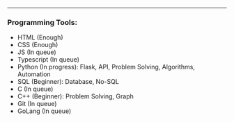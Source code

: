 <div align="center">
  <!-- <a href="#"><img src="https://img.shields.io/badge/Wisdom-comes%20from%20war%20with%20yourself-white" /></a> -->
  <!-- <h1><a href="https://kmoyu.github.io"><code>~/.kmoyu</code></a></h1> -->
</div>

---

### Programming Tools:

- HTML (Enough)
- CSS (Enough)
- JS (In queue)
- Typescript (In queue)
- Python (In progress): Flask, API, Problem Solving, Algorithms, Automation
- SQL (Beginner): Database, No-SQL
- C (In queue)
- C++ (Beginner): Problem Solving, Graph 
- Git (In queue)
- GoLang (In queue)
